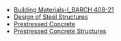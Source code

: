 - [Building Materials-I_BARCH 408-21](BuildingMaterials-I.html)
- [Design of Steel Structures](DesignOfSteelStructures.html)
- [Prestressed Concrete](PrestressedConcrete_PECE-135.md)
- [Prestressed Concrete Structures](PrestressedConcreteStructures_MST-124)
